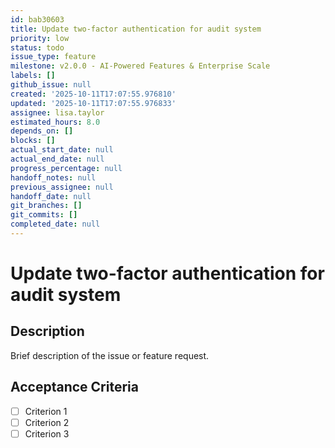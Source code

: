 ```yaml
---
id: bab30603
title: Update two-factor authentication for audit system
priority: low
status: todo
issue_type: feature
milestone: v2.0.0 - AI-Powered Features & Enterprise Scale
labels: []
github_issue: null
created: '2025-10-11T17:07:55.976810'
updated: '2025-10-11T17:07:55.976833'
assignee: lisa.taylor
estimated_hours: 8.0
depends_on: []
blocks: []
actual_start_date: null
actual_end_date: null
progress_percentage: null
handoff_notes: null
previous_assignee: null
handoff_date: null
git_branches: []
git_commits: []
completed_date: null
---
```


# Update two-factor authentication for audit system

## Description

Brief description of the issue or feature request.

## Acceptance Criteria

- [ ] Criterion 1
- [ ] Criterion 2
- [ ] Criterion 3